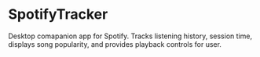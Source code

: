 # SpotifyTracker

Desktop comapanion app for Spotify. Tracks listening history, session time, displays song popularity, and provides playback controls for user.
